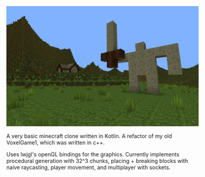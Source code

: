 ![image](https://github.com/FindlayRoyds/VoxelGame2/blob/main/src/main/resources/other/statue-and-house.png)

A very basic minecraft clone written in Kotlin. A refactor of my old VoxelGame1, which was written in c++.

Uses lwjgl's openGL bindings for the graphics. Currently implements procedural generation with 32^3 chunks, placing + breaking blocks with naive raycasting, player movement, and multiplayer with sockets.


